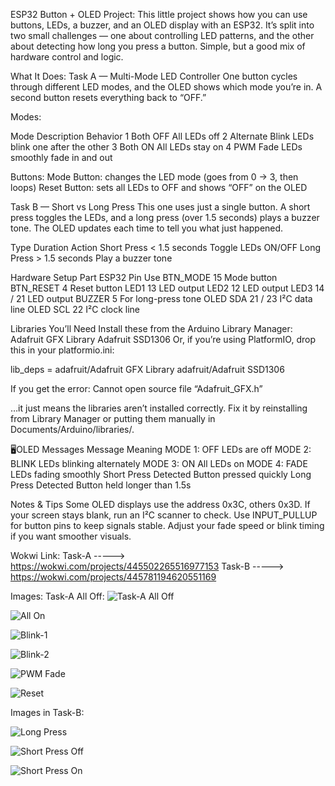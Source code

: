 ESP32 Button + OLED Project:
This little project shows how you can use buttons, LEDs, a buzzer, and an OLED display with an ESP32.
It’s split into two small challenges — one about controlling LED patterns, and the other about detecting how long you press a button.
Simple, but a good mix of hardware control and logic.

What It Does:
Task A — Multi-Mode LED Controller
One button cycles through different LED modes, and the OLED shows which mode you’re in.
A second button resets everything back to “OFF.”

Modes:

Mode Description	    Behavior
1	Both OFF	        All LEDs off
2	Alternate Blink	    LEDs blink one after the other
3	Both ON	            All LEDs stay on
4	PWM Fade	        LEDs smoothly fade in and out

Buttons:
Mode Button: changes the LED mode (goes from 0 → 3, then loops)
Reset Button: sets all LEDs to OFF and shows “OFF” on the OLED

Task B — Short vs Long Press
This one uses just a single button.
A short press toggles the LEDs, and a long press (over 1.5 seconds) plays a buzzer tone.
The OLED updates each time to tell you what just happened.

Type	        Duration	Action
Short Press	< 1.5 seconds	Toggle LEDs ON/OFF
Long Press	> 1.5 seconds	Play a buzzer tone

Hardware Setup
Part	ESP32 Pin	Use
BTN_MODE	15	Mode button
BTN_RESET	4	Reset button
LED1	13	LED output
LED2	12	LED output
LED3	14 / 21	LED output
BUZZER	5	For long-press tone
OLED SDA	21 / 23	I²C data line
OLED SCL	22	I²C clock line

Libraries You’ll Need
Install these from the Arduino Library Manager:
Adafruit GFX Library
Adafruit SSD1306
Or, if you’re using PlatformIO, drop this in your platformio.ini:

lib_deps =
    adafruit/Adafruit GFX Library
    adafruit/Adafruit SSD1306


If you get the error:
Cannot open source file “Adafruit_GFX.h”

…it just means the libraries aren’t installed correctly.
Fix it by reinstalling from Library Manager or putting them manually in
Documents/Arduino/libraries/.

🖥OLED Messages
Message	Meaning
MODE 1: OFF	LEDs are off
MODE 2: BLINK	LEDs blinking alternately
MODE 3: ON	All LEDs on
MODE 4: FADE	LEDs fading smoothly
Short Press Detected	Button pressed quickly
Long Press Detected	Button held longer than 1.5s

Notes & Tips
Some OLED displays use the address 0x3C, others 0x3D.
If your screen stays blank, run an I²C scanner to check.
Use INPUT_PULLUP for button pins to keep signals stable.
Adjust your fade speed or blink timing if you want smoother visuals.

Wokwi Link:
Task-A -----> https://wokwi.com/projects/445502265516977153
Task-B -----> https://wokwi.com/projects/445781194620551169

Images:
Task-A
All Off: 
![Task-A All Off](https://raw.githubusercontent.com/Essha-creator/ESP-32-Projects/d58697885b087fa2fef943108bafeea1f617053e/Assignment-1--23-NTU-CS-1022/AllOff.PNG)

![All On](https://github.com/Essha-creator/ESP-32-Projects/blob/b4e10ea4ac1e061e8c786e83c974907f8b4fd16b/Assignment-1--23-NTU-CS-1022/AllOn.PNG)

![Blink-1](https://github.com/Essha-creator/ESP-32-Projects/blob/b4e10ea4ac1e061e8c786e83c974907f8b4fd16b/Assignment-1--23-NTU-CS-1022/Blink-1.PNG)

![Blink-2](https://github.com/Essha-creator/ESP-32-Projects/blob/b4e10ea4ac1e061e8c786e83c974907f8b4fd16b/Assignment-1--23-NTU-CS-1022/Blink-2.PNG)

![PWM Fade](https://github.com/Essha-creator/ESP-32-Projects/blob/b4e10ea4ac1e061e8c786e83c974907f8b4fd16b/Assignment-1--23-NTU-CS-1022/PWMFade.PNG)

![Reset](https://github.com/Essha-creator/ESP-32-Projects/blob/b4e10ea4ac1e061e8c786e83c974907f8b4fd16b/Assignment-1--23-NTU-CS-1022/Reset.PNG)

Images in Task-B:

![Long Press](https://github.com/Essha-creator/ESP-32-Projects/blob/c7de187ba6e029d80c5b03a44a3507e03bfa2caf/Assignment-1--23-NTU-CS-1022/LongPress.PNG)

![Short Press Off](https://github.com/Essha-creator/ESP-32-Projects/blob/c7de187ba6e029d80c5b03a44a3507e03bfa2caf/Assignment-1--23-NTU-CS-1022/ShortPressOff.PNG)

![Short Press On](https://github.com/Essha-creator/ESP-32-Projects/blob/c7de187ba6e029d80c5b03a44a3507e03bfa2caf/Assignment-1--23-NTU-CS-1022/ShortPressOn.PNG)

